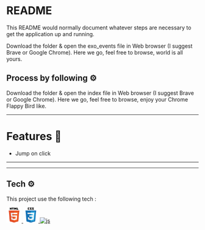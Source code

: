 # README

This README would normally document whatever steps are necessary to get the application up and running.

Download the folder & open the exo_events file in Web browser (I suggest Brave or Google Chrome). Here we go, feel free to browse, world is all yours.

## Process by following ⚙️

Download the folder & open the index file in Web browser (I suggest Brave or Google Chrome). 
    Here we go, feel free to browse, enjoy your Chrome Flappy Bird like.

<hr>

# Features 🧪

* Jump on click



<hr>
<hr>


## Tech ⚙️

<p align="left"> This project use the following tech : <br>



<a href="https://www.w3.org/html/" target="_blank" rel="noreferrer"> <img src="https://raw.githubusercontent.com/devicons/devicon/master/icons/html5/html5-original-wordmark.svg" alt="html5" width="40" height="40"/> </a>
<a href="https://www.w3schools.com/css/" target="_blank" rel="noreferrer"> <img src="https://raw.githubusercontent.com/devicons/devicon/master/icons/css3/css3-original-wordmark.svg" alt="css3" width="40" height="40"/> </a>
<a href="https://www.w3schools.com/js/" target="_blank" rel="noreferrer"> <img src="https://cdn.jsdelivr.net/gh/devicons/devicon/icons/javascript/javascript-original.svg" alt="js" width="40" height="40"/> </a>

</p>



